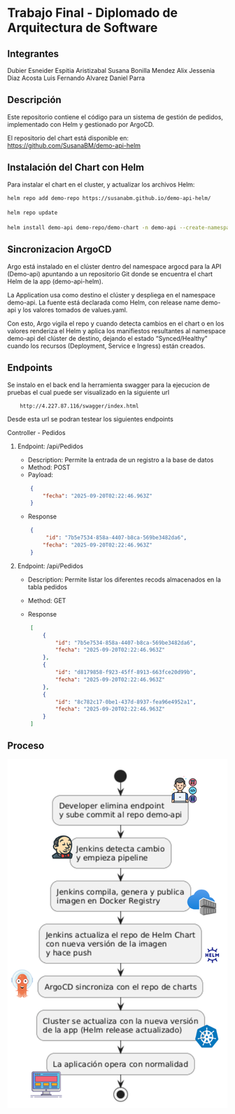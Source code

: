 # Trabajo Final - Diplomado de Arquitectura de Software

## Integrantes
Dubier Esneider Espitia Aristizabal
Susana Bonilla Mendez
Alix Jessenia Diaz Acosta
Luis Fernando Alvarez
Daniel Parra

## Descripción
Este repositorio contiene el código para un sistema de gestión de pedidos, implementado con Helm y gestionado por ArgoCD.

El repositorio del chart está disponible en: https://github.com/SusanaBM/demo-api-helm

## Instalación del Chart con Helm

Para instalar el chart en el cluster, y actualizar los archivos Helm:

```bash
helm repo add demo-repo https://susanabm.github.io/demo-api-helm/

helm repo update

helm install demo-api demo-repo/demo-chart -n demo-api --create-namespace

```

## Sincronizacion ArgoCD 

Argo está instalado en el clúster dentro del namespace argocd para la API (Demo-api) apuntando a un
repositorio Git donde se encuentra el chart Helm de la app (demo-api-helm).
 
La Application usa como destino el clúster y despliega en el namespace demo-api. La fuente está declarada como Helm,
con release name demo-api y los valores tomados de values.yaml.
 
Con esto, Argo vigila el repo y cuando detecta cambios en el chart o en los valores renderiza el Helm y aplica los manifiestos
resultantes al namespace demo-api del clúster de destino, dejando el estado “Synced/Healthy” cuando los recursos (Deployment, Service e Ingress) están creados.

## Endpoints

Se instalo en el back end la herramienta swagger para la ejecucion de pruebas el cual puede ser visualizado en la siguiente url 

```
    http://4.227.87.116/swagger/index.html
```

Desde esta url se podran testear los siguientes endpoints

Controller - Pedidos

1. Endpoint: /api/Pedidos 
    * Description: Permite la entrada de un registro a la base de datos
    * Method: POST
    * Payload:

    ```Json
        {
            "fecha": "2025-09-20T02:22:46.963Z"
        }
    ```

    * Response

    ```Json
        {
             "id": "7b5e7534-858a-4407-b8ca-569be3482da6",
            "fecha": "2025-09-20T02:22:46.963Z"
        }
    ```

2. Endpoint: /api/Pedidos 
    * Description: Permite listar los diferentes recods almacenados en la tabla pedidos
    * Method: GET
    
    * Response
    
    ```Json
        [
            {
                "id": "7b5e7534-858a-4407-b8ca-569be3482da6",
                "fecha": "2025-09-20T02:22:46.963Z"
            },
            {
                "id": "d8179858-f923-45ff-8913-663fce20d99b",
                "fecha": "2025-09-20T02:22:46.963Z"
            },
            {
                "id": "8c782c17-0be1-437d-8937-fea96e4952a1",
                "fecha": "2025-09-20T02:22:46.963Z"
            }
        ]
    ```
## Proceso

![Proceso](Resources/process.png)

